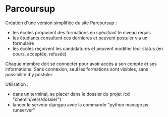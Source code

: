 # Parcoursup

Création d'une version simplifiée du site Parcoursup :

- les écoles proposent des formations en spécifiant le niveau requis
- les étudiants consultent ces dernières et peuvent postuler via un formulaire
- les écoles reçoivent les candidatures et peuvent modifier leur status (en cours, acceptée, refusée)

Chaque membre doit se connecter pour avoir accès à son compte et ses informations.
Sans connexion, seul les formations sont visibles, sans possibilité d'y postuler.

Utilisation :
- dans un terminal, se placer dans le dossier du projet (cd "chemin/vers/dossier")
- lancer le serveur djangpo avec la commande "python manage.py runserver" 
